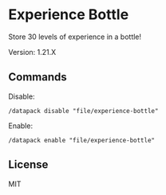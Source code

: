 # Experience Bottle

Store 30 levels of experience in a bottle!

Version: 1.21.X

## Commands

Disable:

```mcfunction
/datapack disable "file/experience-bottle"
```

Enable:

```mcfunction
/datapack enable "file/experience-bottle"
```

## License

MIT